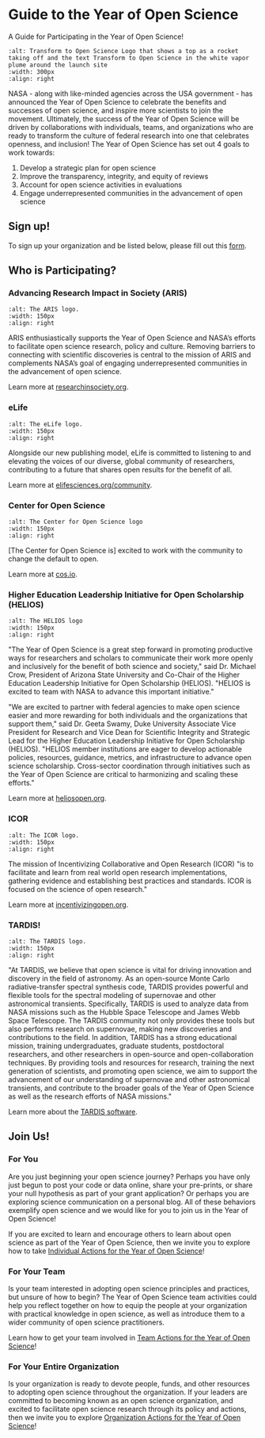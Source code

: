 # Guide to the Year of Open Science

A Guide for Participating in the Year of Open Science!

<!-- Updated way of including images based on Jupyter-book documentation (https://jupyterbook.org/en/stable/content/figures.html) -->
```{image} /About/Tops_Badge_Nasa.png
:alt: Transform to Open Science Logo that shows a top as a rocket taking off and the text Transform to Open Science in the white vapor plume around the launch site
:width: 300px
:align: right
```

NASA - along with like-minded agencies across the USA government - has announced the Year of Open Science to celebrate the benefits and successes of open science, and inspire more scientists to join the movement. Ultimately, the success of the Year of Open Science will be driven by collaborations with individuals, teams, and organizations who are ready to transform the culture of federal research into one that celebrates openness, and inclusion! The Year of Open Science has set out 4 goals to work towards:
1. Develop a strategic plan for open science
1. Improve the transparency, integrity, and equity of reviews
1. Account for open science activities in evaluations
1. Engage underrepresented communities in the advancement of open science

## Sign up!
To sign up your organization and be listed below, please fill out this [form](https://forms.gle/KPKaejc2WP7dm5XVA).

## Who is Participating?
### Advancing Research Impact in Society (ARIS) 
```{image} /About/logos/ARIS.png
:alt: The ARIS logo.
:width: 150px
:align: right
```
ARIS enthusiastically supports the Year of Open Science and NASA’s efforts to facilitate open science research, policy and culture. Removing barriers to connecting with scientific discoveries is central to the mission of ARIS and complements NASA’s goal of engaging underrepresented communities in the advancement of open science.

Learn more at [researchinsociety.org](https://researchinsociety.org/).

### eLife
```{image} /About/logos/eLife.png
:alt: The eLife logo.
:width: 150px
:align: right
```
Alongside our new publishing model, eLife is committed to listening to and elevating the voices of our diverse, global community of researchers, contributing to a future that shares open results for the benefit of all.

Learn more at [elifesciences.org/community](https://elifesciences.org/community).

### Center for Open Science
```{image} /About/logos/cos-dark-stacked-RGB.png
:alt: The Center for Open Science logo
:width: 150px
:align: right
```
[The Center for Open Science is] excited to work with the community to change the default to open.

Learn more at [cos.io](https://cos.io/).

### Higher Education Leadership Initiative for Open Scholarship (HELIOS)
```{image} /About/logos/logo_helios_RGB.png
:alt: The HELIOS logo
:width: 150px
:align: right
```
"The Year of Open Science is a great step forward in promoting productive ways for researchers and scholars to communicate their work more openly and inclusively for the benefit of both science and society," said Dr. Michael Crow, President of Arizona State University and Co-Chair of the Higher Education Leadership Initiative for Open Scholarship (HELIOS). "HELIOS is excited to team with NASA to advance this important initiative."

"We are excited to partner with federal agencies to make open science easier and more rewarding for both individuals and the organizations that support them," said Dr. Geeta Swamy, Duke University Associate Vice President for Research and Vice Dean for Scientific Integrity and Strategic Lead for the Higher Education Leadership Initiative for Open Scholarship (HELIOS).  "HELIOS member institutions are eager to develop actionable policies, resources, guidance, metrics, and infrastructure to advance open science scholarship.  Cross-sector coordination through initiatives such as the Year of Open Science are critical to harmonizing and scaling these efforts."

Learn more at [heliosopen.org](https://www.heliosopen.org/).

### ICOR
```{image} /About/logos/ICOR-logo.png
:alt: The ICOR logo. 
:width: 150px
:align: right
```

The mission of Incentivizing Collaborative and Open Research (ICOR) "is to facilitate and learn from real world open research implementations, gathering evidence and establishing best practices and standards. ICOR is focused on the science of open research."

Learn more at [incentivizingopen.org](https://incentivizingopen.org/).

### TARDIS!
```{image} /About/logos/TARDIS.svg
:alt: The TARDIS logo. 
:width: 150px
:align: right
```

"At TARDIS, we believe that open science is vital for driving innovation and discovery in the field of astronomy. As an open-source Monte Carlo radiative-transfer spectral synthesis code, TARDIS provides powerful and flexible tools for the spectral modeling of supernovae and other astronomical transients. Specifically, TARDIS is used to analyze data from NASA missions such as the Hubble Space Telescope and James Webb Space Telescope. The TARDIS community not only provides these tools but also performs research on supernovae, making new discoveries and contributions to the field. In addition, TARDIS has a strong educational mission, training undergraduates, graduate students, postdoctoral researchers, and other researchers in open-source and open-collaboration techniques. By providing tools and resources for research, training the next generation of scientists, and promoting open science, we aim to support the advancement of our understanding of supernovae and other astronomical transients, and contribute to the broader goals of the Year of Open Science as well as the research efforts of NASA missions."

Learn more about the [TARDIS software](https://tardis-sn.github.io/tardis/index.html).

## Join Us!
### For You
Are you just beginning your open science journey? Perhaps you have only just begun to post your code or data online, share your pre-prints, or share your null hypothesis as part of your grant application? Or perhaps you are exploring science communication on a personal blog. All of these behaviors exemplify open science and we would like for you to join us in the Year of Open Science! 

If you are excited to learn and encourage others to learn about open science as part of the Year of Open Science, then we invite you to explore how to take [Individual Actions for the Year of Open Science](https://nasa.github.io/Transform-to-Open-Science-Book/Open_Science_Cookbook/Your_Open_Science_Journey.html#section-3-open-science-at-work)!

### For Your Team
Is your team interested in adopting open science principles and practices, but unsure of how to begin? The Year of Open Science team activities could help you reflect together on how to equip the people at your organization with practical knowledge in open science, as well as introduce them to a wider community of open science practitioners. 

Learn how to get your team involved in [Team Actions for the Year of Open Science](https://nasa.github.io/Transform-to-Open-Science-Book/Open_Science_Cookbook/Your_Teams_Open_Science_Journey.html#section-1-engage-with-open-science)!

### For Your Entire Organization
Is your organization is ready to devote people, funds, and other resources to adopting open science throughout the organization. If your leaders are committed to becoming known as an open science organization, and excited to facilitate open science research through its policy and actions, then we invite you to explore [Organization Actions for the Year of Open Science](https://nasa.github.io/Transform-to-Open-Science-Book/Open_Science_Cookbook/Your_Organizations_Open_Science_Journey.html)!
